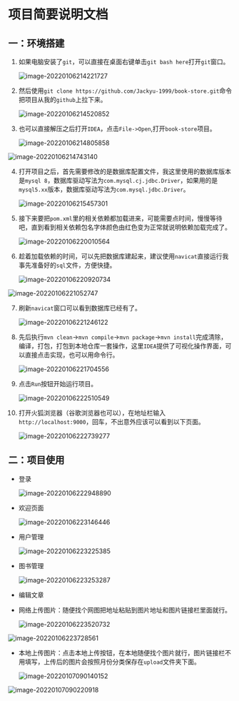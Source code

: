 # 项目简要说明文档
## 一：环境搭建

1. 如果电脑安装了`git`，可以直接在桌面右键单击`git bash here`打开`git`窗口。

   ![image-20220106214221727](README.assets/image-20220106214221727.png)

2. 然后使用`git clone https://github.com/Jackyu-1999/book-store.git`命令把项目从我的`github`上拉下来。

   ![image-20220106214520852](README.assets/image-20220106214520852.png)

3. 也可以直接解压之后打开`IDEA`，点击`File->Open`,打开`book-store`项目。

   ![image-20220106214805858](README.assets/image-20220106214805858.png)

![image-20220106214743140](README.assets/image-20220106214743140.png)

4. 打开项目之后，首先需要修改的是数据库配置文件，我这里使用的数据库版本是`mysql 8`，数据库驱动写法为`com.mysql.cj.jdbc.Driver`，如果用的是`mysql5.xx`版本，数据库驱动写法为`com.mysql.jdbc.Driver`。

   ![image-20220106215457301](README.assets/image-20220106215457301.png)

5. 接下来要把`pom.xml`里的相关依赖都加载进来，可能需要点时间，慢慢等待吧，直到看到相关依赖包名字体颜色由红色变为正常就说明依赖加载完成了。

   ![image-20220106220010564](README.assets/image-20220106220010564.png)

6. 趁着加载依赖的时间，可以先把数据库建起来，建议使用`navicat`直接运行我事先准备好的`sql`文件，方便快捷。

   ![image-20220106220920734](README.assets/image-20220106220920734.png)

![image-20220106221052747](README.assets/image-20220106221052747.png)

7. 刷新`navicat`窗口可以看到数据库已经有了。

   ![image-20220106221246122](README.assets/image-20220106221246122.png)



8. 先后执行`mvn clean`->`mvn compile`->`mvn package`->`mvn install`完成清除，编译，打包，打包到本地仓库一套操作，这里`IDEA`提供了可视化操作界面，可以直接点击实现，也可以用命令行。

   ![image-20220106221704556](README.assets/image-20220106221704556.png)

10. 点击`Run`按钮开始运行项目。

    ![image-20220106222510549](README.assets/image-20220106222510549.png)

11. 打开火狐浏览器（谷歌浏览器也可以），在地址栏输入`http://localhost:9000`，回车，不出意外应该可以看到以下页面。

    ![image-20220106222739277](README.assets/image-20220106222739277.png)



## 二：项目使用

- 登录

  ![image-20220106222948890](README.assets/image-20220106222948890.png)

- 欢迎页面

  ![image-20220106223146446](README.assets/image-20220106223146446.png)

- 用户管理

  ![image-20220106223225385](README.assets/image-20220106223225385.png)

- 图书管理

  ![image-20220106223253287](README.assets/image-20220106223253287.png)

- 编辑文章

- 网络上传图片：随便找个网图把地址粘贴到图片地址和图片链接栏里面就行。

  ![image-20220106223520732](README.assets/image-20220106223520732.png)

![image-20220106223728561](README.assets/image-20220106223728561.png)

- 本地上传图片：点击本地上传按钮，在本地随便找个图片就行，图片链接栏不用填写，上传后的图片会按照月份分类保存在`upload`文件夹下面。

  ![image-20220107090140152](README.assets/image-20220107090140152.png)

![image-20220107090220918](README.assets/image-20220107090220918.png)
